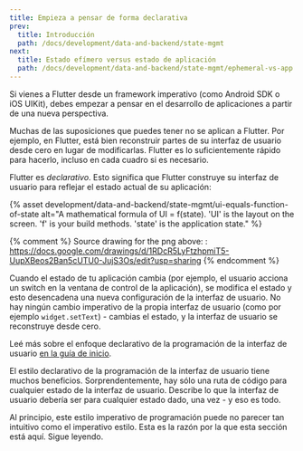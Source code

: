 ```yaml
---
title: Empieza a pensar de forma declarativa
prev:
  title: Introducción
  path: /docs/development/data-and-backend/state-mgmt
next:
  title: Estado efímero versus estado de aplicación
  path: /docs/development/data-and-backend/state-mgmt/ephemeral-vs-app
---
```


Si vienes a Flutter desde un framework imperativo (como Android SDK o iOS UIKit), debes empezar a pensar en el desarrollo de aplicaciones a partir de una nueva perspectiva. 

Muchas de las suposiciones que puedes tener no se aplican a Flutter. Por ejemplo, en Flutter, está bien reconstruir partes de su interfaz de usuario desde cero en lugar de modificarlas. Flutter es lo suficientemente rápido para hacerlo, incluso en cada cuadro si es necesario.

Flutter es _declarativo_. Esto significa que Flutter construye su interfaz de usuario para reflejar el estado actual de su aplicación:

{% asset development/data-and-backend/state-mgmt/ui-equals-function-of-state alt="A mathematical formula of UI = f(state). 'UI' is the layout on the screen. 'f' is your build methods. 'state' is the application state." %}

{% comment %}
Source drawing for the png above: : https://docs.google.com/drawings/d/1RDcR5LyFtzhpmiT5-UupXBeos2Ban5cUTU0-JujS3Os/edit?usp=sharing
{% endcomment %}

Cuando el estado de tu aplicación cambia (por ejemplo, el usuario acciona un switch en la ventana de control de la aplicación), se modifica el estado y esto desencadena una nueva configuración de la interfaz de usuario. No hay ningún cambio imperativo de la propia interfaz de usuario (como por ejemplo `widget.setText`) - cambias el estado, y la interfaz de usuario se reconstruye desde cero.

Leé más sobre el enfoque declarativo de la programación de la interfaz de usuario [en la guía de inicio](/docs/get-started/flutter-for/declarative). 

El estilo declarativo de la programación de la interfaz de usuario tiene muchos beneficios. Sorprendentemente, hay sólo una ruta de código para cualquier estado de la interfaz de usuario. Describe lo que la interfaz de usuario debería ser para cualquier estado dado, una vez - y eso es todo.

Al principio, este estilo imperativo de programación puede no parecer tan intuitivo como el imperativo estilo. Esta es la razón por la que esta sección está aquí. Sigue leyendo.
